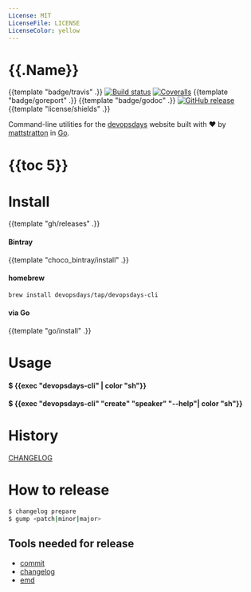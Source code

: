 ```yaml
---
License: MIT
LicenseFile: LICENSE
LicenseColor: yellow
---
```


# {{.Name}}

{{template "badge/travis" .}} [![Build status](https://ci.appveyor.com/api/projects/status/u7pu7ins2csxngxu?svg=true)](https://ci.appveyor.com/project/DevOpsDays/devopsdays-cli) [![Coveralls](https://img.shields.io/coveralls/devopsdays/devopsdays-cli.svg)]()
 {{template "badge/goreport" .}} {{template "badge/godoc" .}} [![GitHub release](https://img.shields.io/github/release/devopsdays/devopsdays-cli.svg)](https://github.com/devopsdays/devopsdays-cli/releases) {{template "license/shields" .}}

Command-line utilities for the [devopsdays](https://www.devopsdays.org) website built with :heart: by [mattstratton](https://github.com/mattstratton) in [Go](https://golang.org/).


# {{toc 5}}

# Install

{{template "gh/releases" .}}

#### Bintray
{{template "choco_bintray/install" .}}

#### homebrew

```sh
brew install devopsdays/tap/devopsdays-cli
```

#### via Go
{{template "go/install" .}}


# Usage

#### $ {{exec "devopsdays-cli" | color "sh"}}

#### $ {{exec "devopsdays-cli" "create" "speaker" "--help"| color "sh"}}

# History

[CHANGELOG](CHANGELOG.md)

# How to release

```sh
$ changelog prepare
$ gump <patch|minor|major>
```

## Tools needed for release

- [commit](https://github.com/mh-cbon/commit)
- [changelog](https://github.com/mh-cbon/changelog)
- [emd](https://github.com/mh-cbon/emd)
